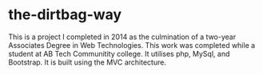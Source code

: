 # the-dirtbag-way

This is a project I completed in 2014 as the culmination of a two-year Associates Degree in Web Technologies. This work was completed while a student at AB Tech Communitity college. It utilises php, MySql, and Bootstrap. It is built using the MVC architecture.
